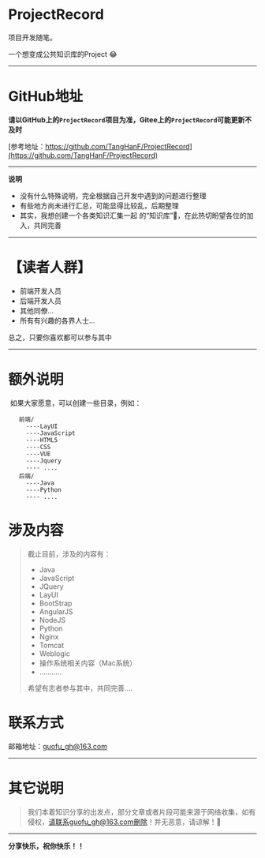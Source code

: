 # ProjectRecord
项目开发随笔。

一个想变成公共知识库的Project 😂

------

# GitHub地址

**请以GitHub上的`ProjectRecord`项目为准，Gitee上的`ProjectRecord`可能更新不及时**

[参考地址：https://github.com/TangHanF/ProjectRecord](https://github.com/TangHanF/ProjectRecord)

---------
 **说明**
 - 没有什么特殊说明，完全根据自己开发中遇到的问题进行整理
 - 有些地方尚未进行汇总，可能显得比较乱，后期整理
 - 其实，我想创建一个各类知识汇集一起 的“知识库”🤩，在此热切盼望各位的加入，共同完善

--------

# 【读者人群】

 - 前端开发人员
 - 后端开发人员
 - 其他同僚...
 - 所有有兴趣的各界人士...

 总之，只要你喜欢都可以参与其中

--------
 # 额外说明

  如果大家愿意，可以创建一些目录，例如：

```
   前端/
     ----LayUI
     ----JavaScript
     ----HTML5
     ----CSS
     ----VUE
     ----Jquery
     ---- ....
   后端/
     ----Java
     ----Python
     ---- ....
```

# 涉及内容

> 截止目前，涉及的内容有：
>
> - Java
> - JavaScript
> - JQuery
> - LayUI
> - BootStrap
> - AngularJS
> - NodeJS
> - Python
> - Nginx
> - Tomcat
> - Weblogic
> - 操作系统相关内容（Mac系统）
> - …….....
>
> 希望有志者参与其中，共同完善....

# 联系方式

邮箱地址：guofu_gh@163.com

-----

# 其它说明

> 我们本着知识分享的出发点，部分文章或者片段可能来源于网络收集，如有侵权，请联系guofu_gh@163.com删除！并无恶意，请谅解！🤝

----

**分享快乐，祝你快乐！！**